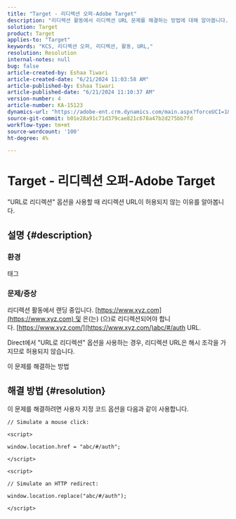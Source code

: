 ```yaml
---
title: "Target - 리디렉션 오퍼-Adobe Target"
description: "리디렉션 활동에서 리디렉션 URL 문제를 해결하는 방법에 대해 알아봅니다."
solution: Target
product: Target
applies-to: "Target"
keywords: "KCS, 리디렉션 오퍼, 리디렉션, 활동, URL,"
resolution: Resolution
internal-notes: null
bug: false
article-created-by: Eshaa Tiwari
article-created-date: "6/21/2024 11:03:58 AM"
article-published-by: Eshaa Tiwari
article-published-date: "6/21/2024 11:10:37 AM"
version-number: 4
article-number: KA-15123
dynamics-url: "https://adobe-ent.crm.dynamics.com/main.aspx?forceUCI=1&pagetype=entityrecord&etn=knowledgearticle&id=fa80c7f2-bd2f-ef11-840a-6045bd029b18"
source-git-commit: b01e28a91c71d379cae821c678a47b2d275bb7fd
workflow-type: tm+mt
source-wordcount: '100'
ht-degree: 4%

---
```


# Target - 리디렉션 오퍼-Adobe Target


&quot;URL로 리디렉션&quot; 옵션을 사용할 때 리디렉션 URL이 허용되지 않는 이유를 알아봅니다.

## 설명 {#description}


### 환경

태그

### 문제/증상

리디렉션 활동에서 랜딩 중입니다. [https://www.xyz.com](https://www.xyz.com) 및 은(는) (으)로 리디렉션되어야 합니다. [https://www.xyz.com/](https://www.xyz.com/)abc/#/auth URL.

Direct에서 &quot;URL로 리디렉션&quot; 옵션을 사용하는 경우, 리디렉션 URL은 해시 조각을 가지므로 허용되지 않습니다.

이 문제를 해결하는 방법


## 해결 방법 {#resolution}


이 문제를 해결하려면 사용자 지정 코드 옵션을 다음과 같이 사용합니다.

`// Simulate a mouse click:`

`<script>`

`window.location.href = "abc/#/auth";`

`</script>`

`<script> `

`// Simulate an HTTP redirect:`

`window.location.replace("abc/#/auth");`

`</script>`
